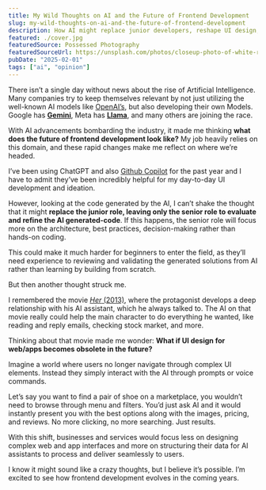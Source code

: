 ```yaml
---
title: My Wild Thoughts on AI and the Future of Frontend Development
slug: my-wild-thoughts-on-ai-and-the-future-of-frontend-development
description: How AI might replace junior developers, reshape UI design, and redefine the way we interact with the web. Just a crazy thought—or a glimpse into the future?
featured: ./cover.jpg
featuredSource: Possessed Photography
featuredSourceUrl: https://unsplash.com/photos/closeup-photo-of-white-robot-arm-jIBMSMs4_kA
pubDate: "2025-02-01"
tags: ["ai", "opinion"]
---
```


There isn’t a single day without news about the rise of Artificial Intelligence. Many companies try to keep themselves relevant by not just utilizing the well-known AI models like [OpenAI’s](https://openai.com/), but also developing their own Models. Google has [**Gemini**](https://gemini.google.com/), Meta has [**Llama**](https://www.llama.com/), and many others are joining the race.

With AI advancements bombarding the industry, it made me thinking **what does the future of frontend development look like?** My job heavily relies on this domain, and these rapid changes make me reflect on where we’re headed.

I’ve been using ChatGPT and also [Github Copilot](https://github.com/features/copilot) for the past year and I have to admit they’ve been incredibly helpful for my day-to-day UI development and ideation.

However, looking at the code generated by the AI, I can’t shake the thought that it might **replace the junior role, leaving only the senior role to evaluate and refine the AI generated-code**. If this happens, the senior role will focus more on the architecture, best practices, decision-making rather than hands-on coding.

This could make it much harder for beginners to enter the field, as they’ll need experience to reviewing and validating the generated solutions from AI rather than learning by building from scratch.

But then another thought struck me.

I remembered the movie [_Her_ (2013)](https://www.imdb.com/title/tt1798709/), where the protagonist develops a deep relationship with his AI assistant, which he always talked to. The AI on that movie really could help the main character to do everything he wanted, like reading and reply emails, checking stock market, and more.

Thinking about that movie made me wonder: **What if UI design for web/apps becomes obsolete in the future?**

Imagine a world where users no longer navigate through complex UI elements. Instead they simply interact with the AI through prompts or voice commands.

Let’s say you want to find a pair of shoe on a marketplace, you wouldn’t need to browse through menu and filters. You’d just ask AI and it would instantly present you with the best options along with the images, pricing, and reviews. No more clicking, no more searching. Just results.

With this shift, businesses and services would focus less on designing complex web and app interfaces and more on structuring their data for AI assistants to process and deliver seamlessly to users.

I know it might sound like a crazy thoughts, but I believe it’s possible. I’m excited to see how frontend development evolves in the coming years.
